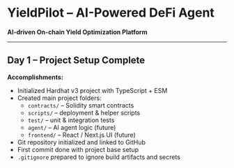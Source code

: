 # YieldPilot – AI-Powered DeFi Agent

**AI-driven On-chain Yield Optimization Platform**

---

## Day 1 – Project Setup Complete

**Accomplishments:**
- Initialized Hardhat v3 project with TypeScript + ESM  
- Created main project folders:
  - `contracts/` – Solidity smart contracts  
  - `scripts/` – deployment & helper scripts  
  - `test/` – unit & integration tests  
  - `agent/` – AI agent logic (future)  
  - `frontend/` – React / Next.js UI (future)  
- Git repository initialized and linked to GitHub  
- First commit done with project base setup  
- `.gitignore` prepared to ignore build artifacts and secrets  
   

